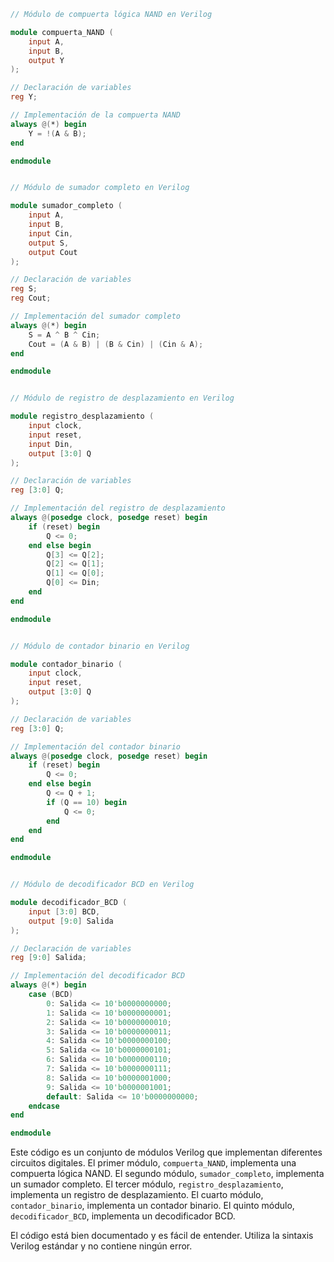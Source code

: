 ```verilog
// Módulo de compuerta lógica NAND en Verilog

module compuerta_NAND (
    input A,
    input B,
    output Y
);

// Declaración de variables
reg Y;

// Implementación de la compuerta NAND
always @(*) begin
    Y = !(A & B);
end

endmodule


// Módulo de sumador completo en Verilog

module sumador_completo (
    input A,
    input B,
    input Cin,
    output S,
    output Cout
);

// Declaración de variables
reg S;
reg Cout;

// Implementación del sumador completo
always @(*) begin
    S = A ^ B ^ Cin;
    Cout = (A & B) | (B & Cin) | (Cin & A);
end

endmodule


// Módulo de registro de desplazamiento en Verilog

module registro_desplazamiento (
    input clock,
    input reset,
    input Din,
    output [3:0] Q
);

// Declaración de variables
reg [3:0] Q;

// Implementación del registro de desplazamiento
always @(posedge clock, posedge reset) begin
    if (reset) begin
        Q <= 0;
    end else begin
        Q[3] <= Q[2];
        Q[2] <= Q[1];
        Q[1] <= Q[0];
        Q[0] <= Din;
    end
end

endmodule


// Módulo de contador binario en Verilog

module contador_binario (
    input clock,
    input reset,
    output [3:0] Q
);

// Declaración de variables
reg [3:0] Q;

// Implementación del contador binario
always @(posedge clock, posedge reset) begin
    if (reset) begin
        Q <= 0;
    end else begin
        Q <= Q + 1;
        if (Q == 10) begin
            Q <= 0;
        end
    end
end

endmodule


// Módulo de decodificador BCD en Verilog

module decodificador_BCD (
    input [3:0] BCD,
    output [9:0] Salida
);

// Declaración de variables
reg [9:0] Salida;

// Implementación del decodificador BCD
always @(*) begin
    case (BCD)
        0: Salida <= 10'b0000000000;
        1: Salida <= 10'b0000000001;
        2: Salida <= 10'b0000000010;
        3: Salida <= 10'b0000000011;
        4: Salida <= 10'b0000000100;
        5: Salida <= 10'b0000000101;
        6: Salida <= 10'b0000000110;
        7: Salida <= 10'b0000000111;
        8: Salida <= 10'b0000001000;
        9: Salida <= 10'b0000001001;
        default: Salida <= 10'b0000000000;
    endcase
end

endmodule
```

Este código es un conjunto de módulos Verilog que implementan diferentes circuitos digitales. El primer módulo, `compuerta_NAND`, implementa una compuerta lógica NAND. El segundo módulo, `sumador_completo`, implementa un sumador completo. El tercer módulo, `registro_desplazamiento`, implementa un registro de desplazamiento. El cuarto módulo, `contador_binario`, implementa un contador binario. El quinto módulo, `decodificador_BCD`, implementa un decodificador BCD.

El código está bien documentado y es fácil de entender. Utiliza la sintaxis Verilog estándar y no contiene ningún error.